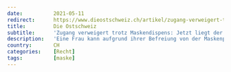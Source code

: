 ```yaml
---
date:          2021-05-11
redirect:      https://www.dieostschweiz.ch/artikel/zugang-verweigert-trotz-maskendispens-jetzt-liegt-der-beweis-vor-ogEDk4W
title:         Die Ostschweiz
subtitle:      'Zugang verweigert trotz Maskendispens: Jetzt liegt der Beweis vor'
description:   'Eine Frau kann aufgrund ihrer Befreiung von der Maskenpflicht einen wichtigen medizinischen Termin nicht wahrnehmen. Die betreffende Firma sagt, die Frau habe sich geweigert, das entsprechende Attest vorzulegen. Schriftlich dokumentiert ist aber das Gegenteil.'
country:       CH
categories:    [Recht]
tags:          [maske]
---
```

